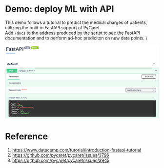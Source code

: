 # Demo: deploy ML with API
This demo follows a tutorial to predict the medical charges of patients, utilizing the bulit-in FastAPI support of PyCaret. \
Add `/docs` to the address produced by the script to see the FastAPI documentation and to perform ad-hoc prediciton on new data points. \

<img src="./assets/example.png" alt="Example Image" width="800"/>

# Reference
1. https://www.datacamp.com/tutorial/introduction-fastapi-tutorial
2. https://github.com/pycaret/pycaret/issues/3796
3. https://github.com/pycaret/pycaret/issues/3945